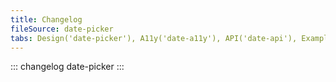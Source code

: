 ```yaml
---
title: Changelog
fileSource: date-picker
tabs: Design('date-picker'), A11y('date-a11y'), API('date-api'), Example('date-code'), Changelog('date-changelog')
---
```


::: changelog date-picker :::
